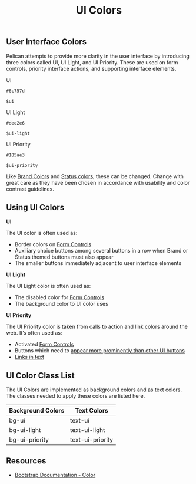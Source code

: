 ﻿---
title: UI Colors
summary: Pelican uses UI colors to help define important interface cues.
tags: color
layout: guide
eleventyNavigation:
  key: UI Colors
  parent: Foundation
  order: 3
  excerpt: Pelican uses UI colors to help define important interface cues.
  img: /img/illustrations/illus-ui-colors.svg
--- 

## User Interface Colors

Pelican attempts to provide more clarity in the user interface by introducing three colors called UI, UI Light, and UI Priority. These are used on form controls, priority interface actions, and supporting interface elements. 

<div class="row mb-12">
    <div class="col-md-6 col-xl-3">
        <div class="card border-0">
            <div class="bg-ui rounded-top pd-color-block"></div>
            <div class="card-body">
                <p class="mb-0 font-weight-bold">UI</p>
                <p class="mb-0"><code>#6c757d</code></p>
                <p class="mb-0"><code>$ui</code></p>
            </div>
        </div>
    </div>
    <div class="col-md-6 col-xl-3">
        <div class="card border-0">
            <div class="bg-ui-light rounded-top pd-color-block"></div>
            <div class="card-body">
                <p class="mb-0 font-weight-bold">UI Light</p>
                <p class="mb-0"><code>#dee2e6</code></p>
                <p class="mb-0"><code>$ui-light</code></p>
            </div>
        </div>
    </div>
    <div class="col-md-6 col-xl-3">
        <div class="card border-0">
            <div class="bg-ui-priority rounded-top pd-color-block"></div>
            <div class="card-body">
                <p class="mb-0 font-weight-bold">UI Priority</p>
                <p class="mb-0"><code>#185ae3</code></p>
                <p class="mb-0"><code>$ui-priority</code></p>
            </div>
        </div>
    </div>
</div>

Like [Brand Colors](/foundation/status-colors) and [Status colors](/foundation/status-colors), these can be changed. Change with great care as they have been chosen in accordance with usability and color contrast guidelines.

## Using UI Colors

**UI**

The UI color is often used as:

- Border colors on [Form Controls](/form-controls/)
- Auxiliary choice buttons among several buttons in a row when Brand or Status themed buttons must also appear
- The smaller buttons immediately adjacent to user interface elements

**UI Light**

The UI Light color is often used as:

- The disabled color for [Form Controls](/form-controls/)
- The background color to UI color uses

**UI Priority**

The UI Priority color is taken from calls to action and link colors around the web. It’s often used as:

- Activated [Form Controls](/form-controls/)
- Buttons which need to [appear more prominently than other UI buttons](/foundation/ui-colors/#ui-vs-ui-blue)
- [Links in text](/accessibility/about-accessibility/)

## UI Color Class List

The UI Colors are implemented as background colors and as text colors. The classes needed to apply these colors are listed here.

<div class="table-wrapper">
    <table class="table table-light mb-12">
        <thead>
            <tr>
                <th>Background Colors</th>
                <th>Text Colors</th>
            </tr>
        </thead>
        <tbody class="h5">
            <tr>
                <td><span class="badge badge-ui">bg-ui</span></td>
                <td><span class="badge bg-transparent text-ui">text-ui</span></td>
            </tr> 
            <tr>
                <td><span class="badge badge-ui-light">bg-ui-light</span></td>
                <td><span class="badge bg-transparent text-ui-light">text-ui-light</span></td>
            </tr> 
            <tr>
                <td><span class="badge badge-ui-priority">bg-ui-priority</span></td>
                <td><span class="badge bg-transparent text-ui-priority">text-ui-priority</span></td>
            </tr>                                
        </tbody>
    </table>
</div>

## Resources

* <a href="https://getbootstrap.com/docs/4.5/utilities/colors/" target="_blank">Bootstrap Documentation - Color</a>

